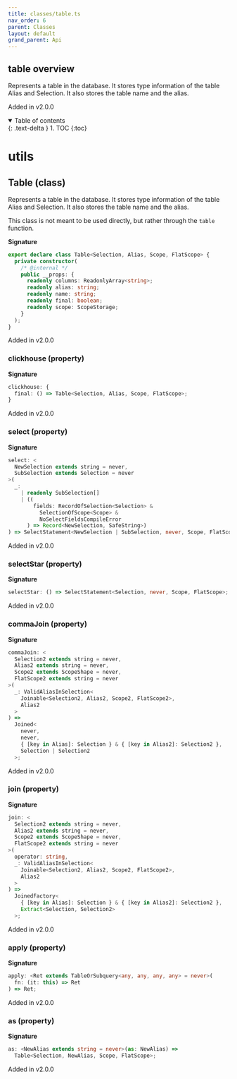 ```yaml
---
title: classes/table.ts
nav_order: 6
parent: Classes
layout: default
grand_parent: Api
---
```


## table overview

Represents a table in the database.
It stores type information of the table Alias and Selection.
It also stores the table name and the alias.

Added in v2.0.0

<details open markdown="block">
  <summary>
    Table of contents
  </summary>
  {: .text-delta }
1. TOC
{:toc}
</details>

# utils

## Table (class)

Represents a table in the database.
It stores type information of the table Alias and Selection.
It also stores the table name and the alias.

This class is not meant to be used directly, but rather through the `table` function.

**Signature**

```ts
export declare class Table<Selection, Alias, Scope, FlatScope> {
  private constructor(
    /* @internal */
    public __props: {
      readonly columns: ReadonlyArray<string>;
      readonly alias: string;
      readonly name: string;
      readonly final: boolean;
      readonly scope: ScopeStorage;
    }
  );
}
```

Added in v2.0.0

### clickhouse (property)

**Signature**

```ts
clickhouse: {
  final: () => Table<Selection, Alias, Scope, FlatScope>;
}
```

Added in v2.0.0

### select (property)

**Signature**

```ts
select: <
  NewSelection extends string = never,
  SubSelection extends Selection = never
>(
  _:
    | readonly SubSelection[]
    | ((
        fields: RecordOfSelection<Selection> &
          SelectionOfScope<Scope> &
          NoSelectFieldsCompileError
      ) => Record<NewSelection, SafeString>)
) => SelectStatement<NewSelection | SubSelection, never, Scope, FlatScope>;
```

Added in v2.0.0

### selectStar (property)

**Signature**

```ts
selectStar: () => SelectStatement<Selection, never, Scope, FlatScope>;
```

Added in v2.0.0

### commaJoin (property)

**Signature**

```ts
commaJoin: <
  Selection2 extends string = never,
  Alias2 extends string = never,
  Scope2 extends ScopeShape = never,
  FlatScope2 extends string = never
>(
  _: ValidAliasInSelection<
    Joinable<Selection2, Alias2, Scope2, FlatScope2>,
    Alias2
  >
) =>
  Joined<
    never,
    never,
    { [key in Alias]: Selection } & { [key in Alias2]: Selection2 },
    Selection | Selection2
  >;
```

Added in v2.0.0

### join (property)

**Signature**

```ts
join: <
  Selection2 extends string = never,
  Alias2 extends string = never,
  Scope2 extends ScopeShape = never,
  FlatScope2 extends string = never
>(
  operator: string,
  _: ValidAliasInSelection<
    Joinable<Selection2, Alias2, Scope2, FlatScope2>,
    Alias2
  >
) =>
  JoinedFactory<
    { [key in Alias]: Selection } & { [key in Alias2]: Selection2 },
    Extract<Selection, Selection2>
  >;
```

Added in v2.0.0

### apply (property)

**Signature**

```ts
apply: <Ret extends TableOrSubquery<any, any, any, any> = never>(
  fn: (it: this) => Ret
) => Ret;
```

Added in v2.0.0

### as (property)

**Signature**

```ts
as: <NewAlias extends string = never>(as: NewAlias) =>
  Table<Selection, NewAlias, Scope, FlatScope>;
```

Added in v2.0.0

